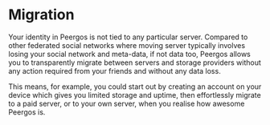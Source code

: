# Migration

Your identity in Peergos is not tied to any particular server. Compared to other federated social networks where moving server typically involves losing your social network and meta-data, if not data too, Peergos allows you to transparently migrate between servers and storage providers without any action required from your friends and without any data loss.

This means, for example, you could start out by creating an account on your device which gives you limited storage and uptime, then effortlessly migrate to a paid server, or to your own server, when you realise how awesome Peergos is. 